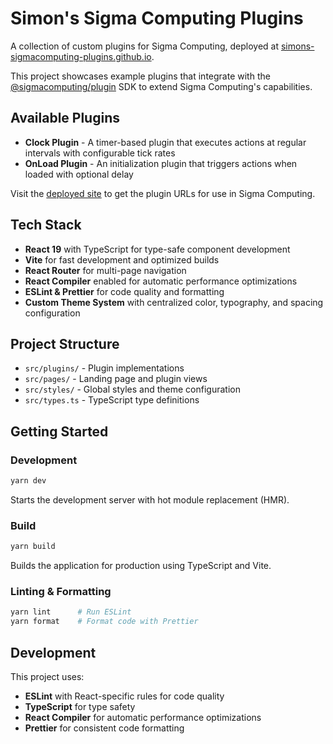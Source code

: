 # Simon's Sigma Computing Plugins

A collection of custom plugins for Sigma Computing, deployed at [simons-sigmacomputing-plugins.github.io](https://slequar.github.io/simons-sigmacomputing-plugins/).

This project showcases example plugins that integrate with the [@sigmacomputing/plugin](https://www.npmjs.com/package/@sigmacomputing/plugin) SDK to extend Sigma Computing's capabilities.

## Available Plugins

- **Clock Plugin** - A timer-based plugin that executes actions at regular intervals with configurable tick rates
- **OnLoad Plugin** - An initialization plugin that triggers actions when loaded with optional delay

Visit the [deployed site](https://slequar.github.io/simons-sigmacomputing-plugins/) to get the plugin URLs for use in Sigma Computing.

## Tech Stack

- **React 19** with TypeScript for type-safe component development
- **Vite** for fast development and optimized builds
- **React Router** for multi-page navigation
- **React Compiler** enabled for automatic performance optimizations
- **ESLint & Prettier** for code quality and formatting
- **Custom Theme System** with centralized color, typography, and spacing configuration

## Project Structure

- `src/plugins/` - Plugin implementations
- `src/pages/` - Landing page and plugin views
- `src/styles/` - Global styles and theme configuration
- `src/types.ts` - TypeScript type definitions

## Getting Started

### Development

```bash
yarn dev
```

Starts the development server with hot module replacement (HMR).

### Build

```bash
yarn build
```

Builds the application for production using TypeScript and Vite.

### Linting & Formatting

```bash
yarn lint      # Run ESLint
yarn format    # Format code with Prettier
```

## Development

This project uses:

- **ESLint** with React-specific rules for code quality
- **TypeScript** for type safety
- **React Compiler** for automatic performance optimizations
- **Prettier** for consistent code formatting
